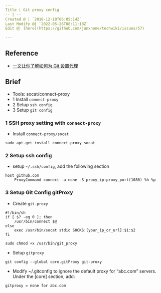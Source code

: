 ```yaml
---
Title | Git proxy config
-- | --
Created @ | `2018-12-10T06:05:14Z`
Last Modify @| `2022-05-26T08:11:18Z`
Edit @| [here](https://github.com/junxnone/techwiki/issues/57)

---
```

## Reference
- [一文让你了解如何为 Git 设置代理](https://ericclose.github.io/git-proxy-config.html)

## Brief
- Tools: socat/connect-proxy
- 1 Install `connect-proxy`
- 2 Setup `ssh config`
- 3 Setup `git config`

### 1 SSH proxy setting with `connect-proxy`

- Install `connect-proxy/socat`

```
sudo apt-get install connect-proxy socat
```
### 2 Setup ssh config

- setup `~/.ssh/config`, add the following section

```
host github.com
    ProxyCommand connect -a none -S proxy_ip:proxy_port(1080) %h %p
```


### 3 Setup Git Config gitProxy 

- Create `git-proxy`
```
#!/bin/sh
if [ $? -eq 0 ]; then
    /usr/bin/connect $@
else
    exec /usr/bin/socat stdio SOCKS:[your_ip_or_url]:$1:$2
fi
```
```
sudo chmod +x /usr/bin/git_proxy
```

- Setup `gitproxy`

```
git config --global core.gitProxy git-proxy
```

- Modify ~/.gitconfig to ignore the default proxy for “abc.com” servers. Under the [core] section, add:

```
gitproxy = none for abc.com
```

